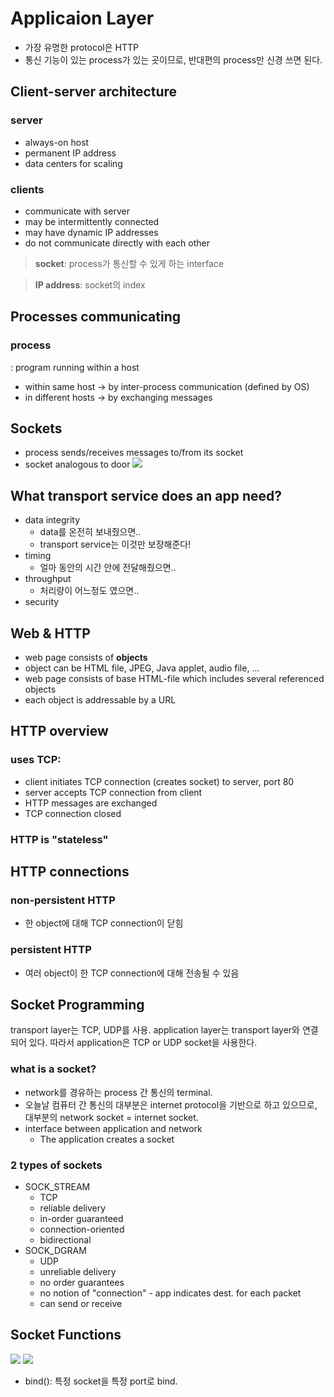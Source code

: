  # Applicaion Layer
 * 가장 유명한 protocol은 HTTP
 * 통신 기능이 있는 process가 있는 곳이므로, 반대편의 process만 신경 쓰면 된다.

## Client-server architecture
### server
* always-on host
* permanent IP address
* data centers for scaling

### clients
* communicate with server
* may be intermittently connected
* may have dynamic IP addresses
* do not communicate directly with each other
> **socket**: process가 통신할 수 있게 하는 interface  

> **IP address**: socket의 index

## Processes communicating
### process
: program running within a host
* within same host -> by inter-process communication (defined by OS)
* in different hosts -> by exchanging messages

## Sockets
* process sends/receives messages to/from its socket
* socket analogous to door 
![](https://i.imgur.com/s8MxsVV.png)

## What transport service does an app need?
* data integrity
    * data를 온전히 보내줬으면..
    * transport service는 이것만 보장해준다!
* timing
    * 얼마 동안의 시간 안에 전달해줬으면..
* throughput
    * 처리량이 어느정도 였으면..
* security

## Web & HTTP
* web page consists of **objects**
* object can be HTML file, JPEG, Java applet, audio file, ...
* web page consists of base HTML-file which includes several referenced objects
* each object is addressable by a URL

## HTTP overview
### uses TCP:
* client initiates TCP connection (creates socket) to server, port 80
* server accepts TCP connection from client
* HTTP messages are exchanged
* TCP connection closed
### HTTP is "stateless"

## HTTP connections
### non-persistent HTTP
* 한 object에 대해 TCP connection이 닫힘
### persistent HTTP
* 여러 object이 한 TCP connection에 대해 전송될 수 있음

## Socket Programming
transport layer는 TCP, UDP를 사용. application layer는 transport layer와 연결되어 있다. 따라서 application은 TCP or UDP socket을 사용한다.

### what is a socket?
* network를 경유하는 process 간 통신의 terminal.
* 오늘날 컴퓨터 간 통신의 대부분은 internet protocol을 기반으로 하고 있으므로, 대부분의 network socket = internet socket.
* interface between application and network
    * The application creates a socket

### 2 types of sockets
* SOCK_STREAM
    * TCP
    * reliable delivery
    * in-order guaranteed
    * connection-oriented
    * bidirectional
* SOCK_DGRAM
    * UDP
    * unreliable delivery
    * no order guarantees
    * no notion of "connection" - app indicates dest. for each packet
    * can send or receive

## Socket Functions
![](https://i.imgur.com/RYxQjT9.png)
![](https://i.imgur.com/a4M1xaK.png)
* bind(): 특정 socket을 특정 port로 bind.